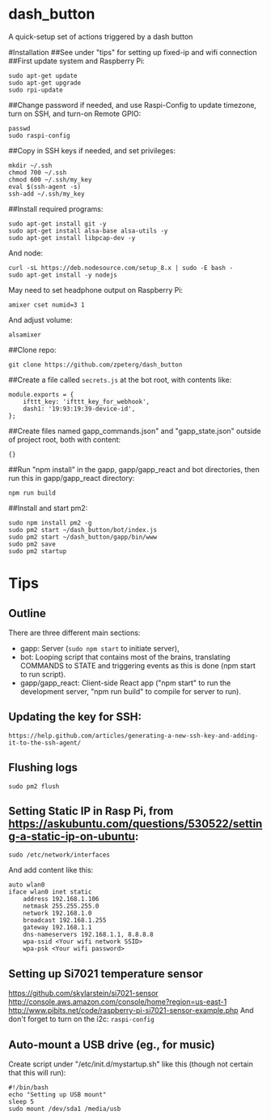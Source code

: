 # dash_button
A quick-setup set of actions triggered by a dash button

#Installation
##See under "tips" for setting up fixed-ip and wifi connection
##First update system and Raspberry Pi:
```
sudo apt-get update
sudo apt-get upgrade
sudo rpi-update
```
##Change password if needed, and use Raspi-Config to update timezone, turn on SSH, and turn-on Remote GPIO:
```
passwd
sudo raspi-config
```
##Copy in SSH keys if needed, and set privileges:
```
mkdir ~/.ssh
chmod 700 ~/.ssh
chmod 600 ~/.ssh/my_key
eval $(ssh-agent -s)
ssh-add ~/.ssh/my_key
```
##Install required programs:
```
sudo apt-get install git -y
sudo apt-get install alsa-base alsa-utils -y
sudo apt-get install libpcap-dev -y
```
And node:
```
curl -sL https://deb.nodesource.com/setup_8.x | sudo -E bash -
sudo apt-get install -y nodejs
```
May need to set headphone output on Raspberry Pi:
```
amixer cset numid=3 1
```
And adjust volume:
```
alsamixer
```

##Clone repo:
```
git clone https://github.com/zpeterg/dash_button
```

##Create a file called ```secrets.js``` at the bot root, with contents like:
```
module.exports = {
    ifttt_key: 'ifttt_key_for_webhook',
    dash1: '19:93:19:39-device-id',
};

```
##Create files named gapp_commands.json" and "gapp_state.json" outside of project root, both with content:
```
{}
```
##Run "npm install" in the gapp, gapp/gapp_react and bot directories, then run this in gapp/gapp_react directory:
```
npm run build
```
##Install and start pm2:
```
sudo npm install pm2 -g
sudo pm2 start ~/dash_button/bot/index.js
sudo pm2 start ~/dash_button/gapp/bin/www
sudo pm2 save
sudo pm2 startup
```

# Tips
## Outline
There are three different main sections:
- gapp: Server (```sudo npm start``` to initiate server),
- bot: Looping script that contains most of the brains, translating COMMANDS to STATE and triggering events as this is done (npm start to run script).
- gapp/gapp_react: Client-side React app ("npm start" to run the development server, "npm run build" to compile for server to run).
## Updating the key for SSH: 
```
https://help.github.com/articles/generating-a-new-ssh-key-and-adding-it-to-the-ssh-agent/
```
## Flushing logs
```
sudo pm2 flush
```
## Setting Static IP in Rasp Pi, from https://askubuntu.com/questions/530522/setting-a-static-ip-on-ubuntu:
```
sudo /etc/network/interfaces
```
And add content like this:
```
auto wlan0
iface wlan0 inet static
    address 192.168.1.106
    netmask 255.255.255.0
    network 192.168.1.0
    broadcast 192.168.1.255
    gateway 192.168.1.1
    dns-nameservers 192.168.1.1, 8.8.8.8
    wpa-ssid <Your wifi network SSID>
    wpa-psk <Your wifi password>
```
## Setting up Si7021 temperature sensor
https://github.com/skylarstein/si7021-sensor
http://console.aws.amazon.com/console/home?region=us-east-1
http://www.pibits.net/code/raspberry-pi-si7021-sensor-example.php
And don't forget to turn on the i2c: ```raspi-config```
## Auto-mount a USB drive (eg., for music)
Create script under "/etc/init.d/mystartup.sh" like this (though not certain that this will run):
```
#!/bin/bash
echo "Setting up USB mount"
sleep 5
sudo mount /dev/sda1 /media/usb
``` 

